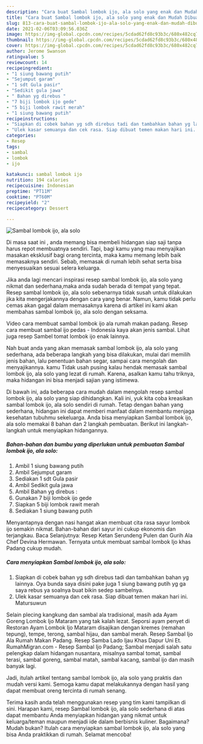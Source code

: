 ```yaml
---
description: "Cara buat Sambal lombok ijo, ala solo yang enak dan Mudah Dibuat"
title: "Cara buat Sambal lombok ijo, ala solo yang enak dan Mudah Dibuat"
slug: 813-cara-buat-sambal-lombok-ijo-ala-solo-yang-enak-dan-mudah-dibuat
date: 2021-02-06T03:09:56.036Z
image: https://img-global.cpcdn.com/recipes/5cdad62fd8c93b3c/680x482cq70/sambal-lombok-ijo-ala-solo-foto-resep-utama.jpg
thumbnail: https://img-global.cpcdn.com/recipes/5cdad62fd8c93b3c/680x482cq70/sambal-lombok-ijo-ala-solo-foto-resep-utama.jpg
cover: https://img-global.cpcdn.com/recipes/5cdad62fd8c93b3c/680x482cq70/sambal-lombok-ijo-ala-solo-foto-resep-utama.jpg
author: Jerome Swanson
ratingvalue: 5
reviewcount: 14
recipeingredient:
- "1 siung bawang putih"
- "Sejumput garam"
- "1 sdt Gula pasir"
- "Sedikit gula jawa"
- " Bahan yg direbus "
- "7 biji lombok ijo gede"
- "5 biji lombok rawit merah"
- "1 siung bawang putih"
recipeinstructions:
- "Siapkan di cobek bahan yg sdh direbus tadi dan tambahkan bahan yg lainnya. Oya bunda saya disini pake juga 1 siung bawang putih yg ga saya rebus ya soalnya buat bikin sedep sambelnya."
- "Ulek kasar semuanya dan cek rasa. Siap dibuat temen makan hari ini. Matursuwun"
categories:
- Resep
tags:
- sambal
- lombok
- ijo

katakunci: sambal lombok ijo 
nutrition: 194 calories
recipecuisine: Indonesian
preptime: "PT11M"
cooktime: "PT60M"
recipeyield: "2"
recipecategory: Dessert

---
```



![Sambal lombok ijo, ala solo](https://img-global.cpcdn.com/recipes/5cdad62fd8c93b3c/680x482cq70/sambal-lombok-ijo-ala-solo-foto-resep-utama.jpg)

Di masa  saat ini , anda memang bisa membeli hidangan siap saji tanpa harus repot membuatnya sendiri. Tapi, bagi kamu yang mau menyajikan masakan eksklusif bagi orang tercinta, maka kamu memang lebih baik memasaknya sendiri. Sebab, memasak di rumah lebih sehat serta bisa menyesuaikan sesuai selera keluarga.

Jika anda lagi mencari inspirasi resep sambal lombok ijo, ala solo yang nikmat dan sederhana,maka anda sudah berada di tempat yang tepat. Resep sambal lombok ijo, ala solo  sebenarnya tidak susah untuk dilakukan jika kita mengerjakannya dengan cara yang benar. Namun, kamu tidak perlu cemas akan gagal dalam memasaknya 
karena di artikel ini kami akan membahas sambal lombok ijo, ala solo dengan seksama.  

Video cara membuat sambal lombok ijo ala rumah makan padang. Resep cara membuat sambal ijo pedas - Indonesia kaya akan jenis sambal. Lihat juga resep Sambel tomat lombok ijo enak lainnya.

Nah buat anda yang akan memasak sambal lombok ijo, ala solo yang sederhana, ada beberapa langkah yang bisa dilakukan, mulai dari memilih jenis bahan, lalu penentuan bahan segar, sampai cara mengolah dan menyajikannya. kamu Tidak usah pusing kalau hendak memasak sambal lombok ijo, ala solo yang lezat di rumah. Karena, asalkan kamu  tahu triknya, maka hidangan ini bisa menjadi sajian yang istimewa.

Di bawah ini, ada beberapa cara mudah dalam mengolah resep sambal lombok ijo, ala solo yang siap dihidangkan. Kali ini, yuk kita coba kreasikan sambal lombok ijo, ala solo sendiri di rumah. Tetap dengan bahan yang sederhana, hidangan ini dapat memberi manfaat dalam membantu menjaga kesehatan tubuhmu sekeluarga. Anda bisa menyiapkan Sambal lombok ijo, ala solo memakai 8 bahan dan 2 langkah pembuatan. Berikut ini langkah-langkah untuk menyiapkan hidangannya.

<!--inarticleads1-->

##### Bahan-bahan dan bumbu yang diperlukan untuk pembuatan Sambal lombok ijo, ala solo:

1. Ambil 1 siung bawang putih
1. Ambil Sejumput garam
1. Sediakan 1 sdt Gula pasir
1. Ambil Sedikit gula jawa
1. Ambil  Bahan yg direbus :
1. Gunakan 7 biji lombok ijo gede
1. Siapkan 5 biji lombok rawit merah
1. Sediakan 1 siung bawang putih


Menyantapnya dengan nasi hangat akan membuat cita rasa sayur lombok ijo semakin nikmat. Bahan-bahan dari sayur ini cukup ekonomis dan terjangkau. Baca Selanjutnya: Resep Ketan Serundeng Pulen dan Gurih Ala Chef Devina Hermawan. Ternyata untuk membuat sambal lombok Ijo khas Padang cukup mudah. 

<!--inarticleads2-->

##### Cara menyiapkan Sambal lombok ijo, ala solo:

1. Siapkan di cobek bahan yg sdh direbus tadi dan tambahkan bahan yg lainnya. Oya bunda saya disini pake juga 1 siung bawang putih yg ga saya rebus ya soalnya buat bikin sedep sambelnya.
1. Ulek kasar semuanya dan cek rasa. Siap dibuat temen makan hari ini. Matursuwun


Selain plecing kangkung dan sambal ala tradisional, masih ada Ayam Goreng Lombok Ijo Mataram yang tak kalah lezat. Seporsi ayam penyet di Restoran Ayam Lombok Ijo Mataram disajikan dengan kremes (remahan tepung), tempe, terong, sambal hijau, dan sambal merah. Resep Sambal Ijo Ala Rumah Makan Padang. Resep Samba Lado Ijau Khas Dapur Uni Et. RumahMigran.com - Resep Sambal Ijo Padang; Sambal menjadi salah satu pelengkap dalam hidangan nusantara, misalnya sambal tomat, sambal terasi, sambal goreng, sambal matah, sambal kacang, sambal ijo dan masih banyak lagi. 

Jadi, itulah artikel tentang  sambal lombok ijo, ala solo  yang praktis dan mudah versi kami. Semoga kamu dapat melakukannya dengan hasil yang dapat membuat oreng tercinta di rumah senang. 

Terima kasih anda telah menggunakan resep yang tim kami tampilkan di sini. Harapan kami, resep  Sambal lombok ijo, ala solo sederhana di atas dapat membantu Anda menyiapkan hidangan yang nikmat untuk keluarga/teman maupun menjadi ide dalam berbisnis kuliner. Bagaimana? Mudah bukan? Itulah cara menyiapkan sambal lombok ijo, ala solo yang bisa Anda praktikkan di rumah. Selamat mencoba!

